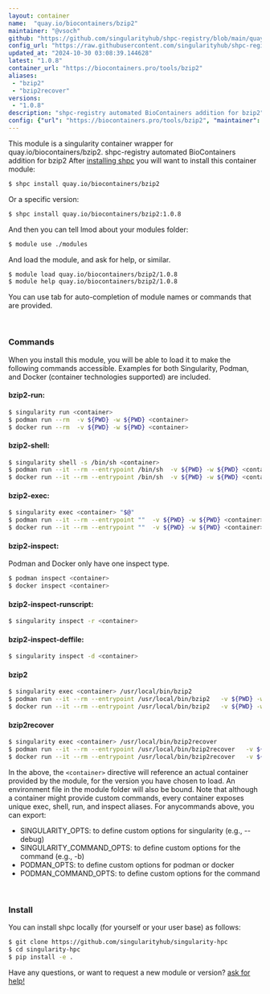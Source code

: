 ```yaml
---
layout: container
name:  "quay.io/biocontainers/bzip2"
maintainer: "@vsoch"
github: "https://github.com/singularityhub/shpc-registry/blob/main/quay.io/biocontainers/bzip2/container.yaml"
config_url: "https://raw.githubusercontent.com/singularityhub/shpc-registry/main/quay.io/biocontainers/bzip2/container.yaml"
updated_at: "2024-10-30 03:08:39.144628"
latest: "1.0.8"
container_url: "https://biocontainers.pro/tools/bzip2"
aliases:
 - "bzip2"
 - "bzip2recover"
versions:
 - "1.0.8"
description: "shpc-registry automated BioContainers addition for bzip2"
config: {"url": "https://biocontainers.pro/tools/bzip2", "maintainer": "@vsoch", "description": "shpc-registry automated BioContainers addition for bzip2", "latest": {"1.0.8": "sha256:4cf525c3120b73c85922fd6b688a30bb5a3aee93a2323ef3539ff204e297aa24"}, "tags": {"1.0.8": "sha256:4cf525c3120b73c85922fd6b688a30bb5a3aee93a2323ef3539ff204e297aa24"}, "docker": "quay.io/biocontainers/bzip2", "aliases": {"bzip2": "/usr/local/bin/bzip2", "bzip2recover": "/usr/local/bin/bzip2recover"}}
---
```


This module is a singularity container wrapper for quay.io/biocontainers/bzip2.
shpc-registry automated BioContainers addition for bzip2
After [installing shpc](#install) you will want to install this container module:


```bash
$ shpc install quay.io/biocontainers/bzip2
```

Or a specific version:

```bash
$ shpc install quay.io/biocontainers/bzip2:1.0.8
```

And then you can tell lmod about your modules folder:

```bash
$ module use ./modules
```

And load the module, and ask for help, or similar.

```bash
$ module load quay.io/biocontainers/bzip2/1.0.8
$ module help quay.io/biocontainers/bzip2/1.0.8
```

You can use tab for auto-completion of module names or commands that are provided.

<br>

### Commands

When you install this module, you will be able to load it to make the following commands accessible.
Examples for both Singularity, Podman, and Docker (container technologies supported) are included.

#### bzip2-run:

```bash
$ singularity run <container>
$ podman run --rm  -v ${PWD} -w ${PWD} <container>
$ docker run --rm  -v ${PWD} -w ${PWD} <container>
```

#### bzip2-shell:

```bash
$ singularity shell -s /bin/sh <container>
$ podman run --it --rm --entrypoint /bin/sh  -v ${PWD} -w ${PWD} <container>
$ docker run --it --rm --entrypoint /bin/sh  -v ${PWD} -w ${PWD} <container>
```

#### bzip2-exec:

```bash
$ singularity exec <container> "$@"
$ podman run --it --rm --entrypoint ""  -v ${PWD} -w ${PWD} <container> "$@"
$ docker run --it --rm --entrypoint ""  -v ${PWD} -w ${PWD} <container> "$@"
```

#### bzip2-inspect:

Podman and Docker only have one inspect type.

```bash
$ podman inspect <container>
$ docker inspect <container>
```

#### bzip2-inspect-runscript:

```bash
$ singularity inspect -r <container>
```

#### bzip2-inspect-deffile:

```bash
$ singularity inspect -d <container>
```


#### bzip2

```bash
$ singularity exec <container> /usr/local/bin/bzip2
$ podman run --it --rm --entrypoint /usr/local/bin/bzip2   -v ${PWD} -w ${PWD} <container> -c " $@"
$ docker run --it --rm --entrypoint /usr/local/bin/bzip2   -v ${PWD} -w ${PWD} <container> -c " $@"
```


#### bzip2recover

```bash
$ singularity exec <container> /usr/local/bin/bzip2recover
$ podman run --it --rm --entrypoint /usr/local/bin/bzip2recover   -v ${PWD} -w ${PWD} <container> -c " $@"
$ docker run --it --rm --entrypoint /usr/local/bin/bzip2recover   -v ${PWD} -w ${PWD} <container> -c " $@"
```



In the above, the `<container>` directive will reference an actual container provided
by the module, for the version you have chosen to load. An environment file in the
module folder will also be bound. Note that although a container
might provide custom commands, every container exposes unique exec, shell, run, and
inspect aliases. For anycommands above, you can export:

 - SINGULARITY_OPTS: to define custom options for singularity (e.g., --debug)
 - SINGULARITY_COMMAND_OPTS: to define custom options for the command (e.g., -b)
 - PODMAN_OPTS: to define custom options for podman or docker
 - PODMAN_COMMAND_OPTS: to define custom options for the command

<br>

### Install

You can install shpc locally (for yourself or your user base) as follows:

```bash
$ git clone https://github.com/singularityhub/singularity-hpc
$ cd singularity-hpc
$ pip install -e .
```

Have any questions, or want to request a new module or version? [ask for help!](https://github.com/singularityhub/singularity-hpc/issues)